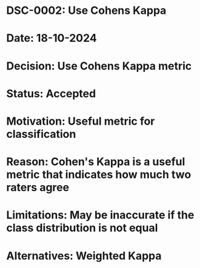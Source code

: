 # DSC-0002: Use Cohens Kappa
# Date: 18-10-2024
# Decision: Use Cohens Kappa metric
# Status: Accepted
# Motivation: Useful metric for classification
# Reason: Cohen's Kappa is a useful metric that indicates how much two raters agree
# Limitations: May be inaccurate if the class distribution is not equal
# Alternatives: Weighted Kappa